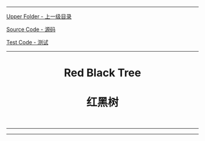 <script type="text/javascript" async src="//cdn.bootcss.com/mathjax/2.7.0/MathJax.js?config=TeX-AMS-MML_HTMLorMML"></script>
<script type="text/javascript" async src="https://cdnjs.cloudflare.com/ajax/libs/mathjax/2.7.1/MathJax.js?config=TeX-MML-AM_CHTML"></script>


--------
[Upper Folder - 上一级目录](../)

[Source Code - 源码](https://github.com/zhaochenyou/Way-to-Algorithm/blob/master/src/DataStructure/RedBlackTree.hpp)

[Test Code - 测试](https://github.com/zhaochenyou/Way-to-Algorithm/blob/master/src/DataStructure/RedBlackTree.cpp)


--------

<div>
<h1 align="center">Red Black Tree</h1>
<h1 align="center">红黑树</h1>
<br>
</div>


--------
--------
